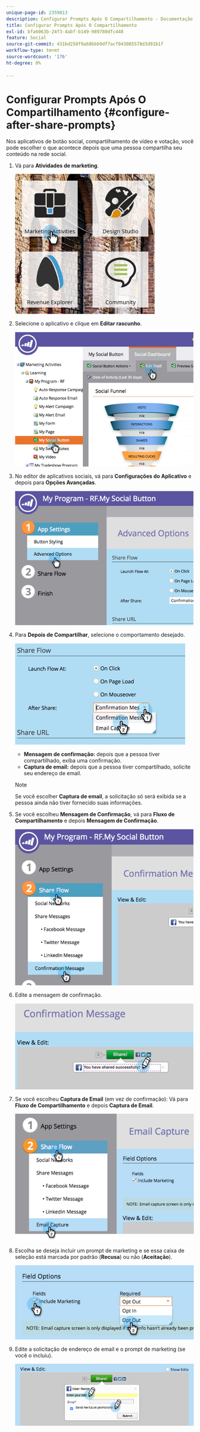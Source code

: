 ```yaml
---
unique-page-id: 2359813
description: Configurar Prompts Após O Compartilhamento - Documentação Do Marketo - Documentação Do Produto
title: Configurar Prompts Após O Compartilhamento
exl-id: bfa6063b-24f3-4abf-b149-989780dfc448
feature: Social
source-git-commit: 431bd258f9a68bbb9df7acf043085578d3d91b1f
workflow-type: tm+mt
source-wordcount: '176'
ht-degree: 0%

---
```


# Configurar Prompts Após O Compartilhamento {#configure-after-share-prompts}

Nos aplicativos de botão social, compartilhamento de vídeo e votação, você pode escolher o que acontece depois que uma pessoa compartilha seu conteúdo na rede social.

1. Vá para **Atividades de marketing**.

   ![](assets/ma.png)

1. Selecione o aplicativo e clique em **Editar rascunho**.

   ![](assets/image2015-4-21-12-3a1-3a11.png)

1. No editor de aplicativos sociais, vá para **Configurações do Aplicativo** e depois para **Opções Avançadas**.

   ![](assets/image2015-4-21-12-3a10-3a54.png)

1. Para **Depois de Compartilhar**, selecione o comportamento desejado.

   ![](assets/image2015-4-21-12-3a18-3a32.png)

   * **Mensagem de confirmação:** depois que a pessoa tiver compartilhado, exiba uma confirmação.
   * **Captura de email:** depois que a pessoa tiver compartilhado, solicite seu endereço de email.

   >[!NOTE]
   >
   >Se você escolher **Captura de email**, a solicitação só será exibida se a pessoa ainda não tiver fornecido suas informações.

1. Se você escolheu **Mensagem de Confirmação**, vá para **Fluxo de Compartilhamento** e depois **Mensagem de Confirmação**.

   ![](assets/image2015-4-21-12-3a26-3a10.png)

1. Edite a mensagem de confirmação.

   ![](assets/image2015-4-21-12-3a31-3a41.png)

1. Se você escolheu **Captura de Email** (em vez de confirmação): Vá para **Fluxo de Compartilhamento** e depois **Captura de Email**.

   ![](assets/image2015-4-21-12-3a46-3a15.png)

1. Escolha se deseja incluir um prompt de marketing e se essa caixa de seleção está marcada por padrão (**Recusa**) ou não (**Aceitação**).

   ![](assets/image2015-4-21-12-3a48-3a51.png)

1. Edite a solicitação de endereço de email e o prompt de marketing (se você o incluiu).

   ![](assets/image2015-4-21-12-3a52-3a49.png)

